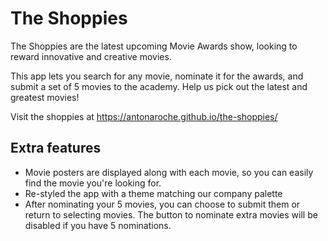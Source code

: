 # The Shoppies

The Shoppies are the latest upcoming Movie Awards show, looking to reward innovative and creative movies.

This app lets you search for any movie, nominate it for the awards, and submit a set of 5 movies to the academy. Help us pick out the latest and greatest movies!

Visit the shoppies at https://antonaroche.github.io/the-shoppies/

## Extra features

* Movie posters are displayed along with each movie, so you can easily find the movie you're looking for.
* Re-styled the app with a theme matching our company palette
* After nominating your 5 movies, you can choose to submit them or return to selecting movies. The button to nominate extra movies will be disabled if you have 5 nominations.

